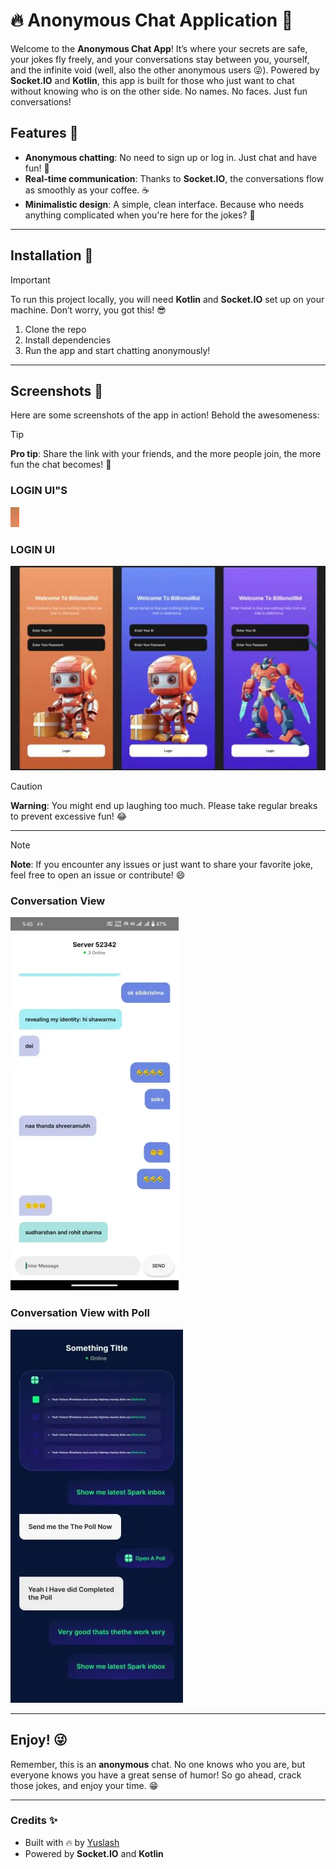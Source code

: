 
# 🔥 **Anonymous Chat Application** 🤫

Welcome to the **Anonymous Chat App**! It’s where your secrets are safe, your jokes fly freely, and your conversations stay between you, yourself, and the infinite void (well, also the other anonymous users 😜). Powered by **Socket.IO** and **Kotlin**, this app is built for those who just want to chat without knowing who is on the other side. No names. No faces. Just fun conversations!

## Features 🌟
- **Anonymous chatting**: No need to sign up or log in. Just chat and have fun! 💬
- **Real-time communication**: Thanks to **Socket.IO**, the conversations flow as smoothly as your coffee. ☕
- **Minimalistic design**: A simple, clean interface. Because who needs anything complicated when you're here for the jokes? 🎨

---

## Installation 🔧

> [!IMPORTANT]  
> To run this project locally, you will need **Kotlin** and **Socket.IO** set up on your machine. Don’t worry, you got this! 😎

1. Clone the repo
2. Install dependencies
3. Run the app and start chatting anonymously!

---

## Screenshots 📸

Here are some screenshots of the app in action! Behold the awesomeness:

> [!TIP]  
> **Pro tip**: Share the link with your friends, and the more people join, the more fun the chat becomes! 🎉


### LOGIN UI"S  
![LOGIN UI's](./screenshots/screenshots1.png)  

### LOGIN UI  
![LOGIN UI](./screenshots/screenshots2.webp)  

> [!CAUTION]  
> **Warning**: You might end up laughing too much. Please take regular breaks to prevent excessive fun! 😂  

---  

> [!NOTE]  
> **Note**: If you encounter any issues or just want to share your favorite joke, feel free to open an issue or contribute! 😄  

### Conversation View  
![CHAT WINDOW](./screenshots/screenshots3.webp)  

### Conversation View with Poll  
![CHAT WINDOW with POLL](./screenshots/screenshots4.webp)  


---

## Enjoy! 😜

Remember, this is an **anonymous** chat. No one knows who you are, but everyone knows you have a great sense of humor! So go ahead, crack those jokes, and enjoy your time. 😁

---

### Credits ✨
- Built with 🔥 by [Yuslash](https://github.com/Yuslash)
- Powered by **Socket.IO** and **Kotlin** 

